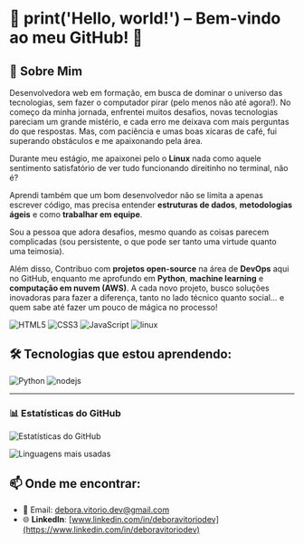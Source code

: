 # 🚀 print('Hello, world!') – Bem-vindo ao meu GitHub! 👋


## 🌟 Sobre Mim
Desenvolvedora web em formação, em busca de dominar o universo das tecnologias, sem fazer o computador pirar (pelo menos não até agora!). No começo da minha jornada, enfrentei muitos desafios, novas tecnologias pareciam um grande mistério, e cada erro me deixava com mais perguntas do que respostas. Mas, com paciência e umas boas xícaras de café, fui superando obstáculos e me apaixonando pela área.

Durante meu estágio, me apaixonei pelo o **Linux** nada como aquele sentimento satisfatório de ver tudo funcionando direitinho no terminal, não é?

Aprendi também que um bom desenvolvedor não se limita a apenas escrever código, mas precisa entender **estruturas de dados**, **metodologias ágeis** e como **trabalhar em equipe**.

Sou a pessoa que adora desafios, mesmo quando as coisas parecem complicadas (sou persistente, o que pode ser tanto uma virtude quanto uma teimosia).

Além disso, Contribuo com **projetos open-source** na área de **DevOps** aqui no GitHub, enquanto me aprofundo em **Python**, **machine learning** e **computação em nuvem (AWS)**. A cada novo projeto, busco soluções inovadoras para fazer a diferença, tanto no lado técnico quanto social... e quem sabe até fazer um pouco de mágica no processo!


<div>
  <img src="https://img.icons8.com/color/96/000000/html-5.png" alt="HTML5"/>
  <img src="https://img.icons8.com/color/96/000000/css3.png" alt="CSS3"/>
  <img src="https://img.icons8.com/color/96/000000/javascript.png" alt="JavaScript"/>
  <img src="https://img.icons8.com/color/96/000000/linux.png" alt="linux"/>
</div>

## 🛠 Tecnologias que estou aprendendo:
<div>
  <img src="https://img.icons8.com/color/96/000000/python.png" alt="Python"/>
  <img src="https://img.icons8.com/color/96/000000/nodejs.png" alt="nodejs"/
  <img src="https://img.icons8.com/color/96/000000/amazon-web-services.png" alt="AWS"/>
</div>

---

### 📊 Estatísticas do GitHub  


![Estatísticas do GitHub](https://github-readme-stats.vercel.app/api?username=deborasouza01&show_icons=true&theme=dark)  

![Linguagens mais usadas](https://github-readme-stats.vercel.app/api/top-langs/?username=deborasouza01&layout=compact&theme=dark)


## 📫 Onde me encontrar:
- 💌 Email: [debora.vitorio.dev@gmail.com](mailto:debora.vitorio.dev@gmail.com)
- 🌐 **LinkedIn**: [www.linkedin.com/in/deboravitoriodev](https://www.linkedin.com/in/deboravitoriodev)
